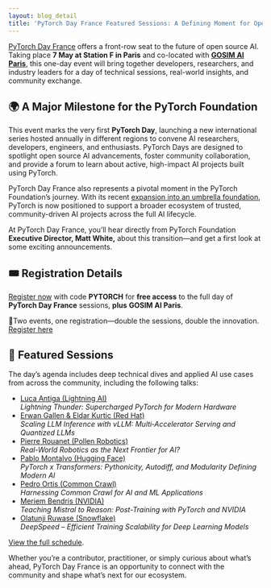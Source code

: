 ```yaml
---
layout: blog_detail
title: 'PyTorch Day France Featured Sessions: A Defining Moment for Open Source AI'
---
```


[PyTorch Day France](https://events.linuxfoundation.org/pytorch-day-france/) offers a front-row seat to the future of open source AI. Taking place **7 May at Station F in Paris** and co-located with **[GOSIM AI Paris](https://paris2025.gosim.org/)**, this one-day event will bring together developers, researchers, and industry leaders for a day of technical sessions, real-world insights, and community exchange.


## 🌍 A Major Milestone for the PyTorch Foundation

This event marks the very first **PyTorch Day**, launching a new international series hosted annually in different regions to convene AI researchers, developers, engineers, and enthusiasts. PyTorch Days are designed to spotlight open source AI advancements, foster community collaboration, and provide a forum to learn about active, high-impact AI projects built using PyTorch.

PyTorch Day France also represents a pivotal moment in the PyTorch Foundation’s journey. With its recent [expansion into an umbrella foundation]( https://pytorch.org/blog/pt-foundation-expands/), PyTorch is now positioned to support a broader ecosystem of trusted, community-driven AI projects across the full AI lifecycle.

At PyTorch Day France, you’ll hear directly from PyTorch Foundation **Executive Director, Matt White,** about this transition—and get a first look at some exciting announcements.


## 🎟️ Registration Details

[Register now](https://www.eventbrite.com/e/gosim-ai-paris-tickets-1265928669729?aff=oddtdtcreator) with code **PYTORCH** for **free access** to the full day of **PyTorch Day France** sessions, **plus** **GOSIM AI Paris**.

🔗Two events, one registration—double the sessions, double the innovation. \
[Register here](https://www.eventbrite.com/e/gosim-ai-paris-tickets-1265928669729?aff=oddtdtcreator)


## 📅 Featured Sessions

The day’s agenda includes deep technical dives and applied AI use cases from across the community, including the following talks:



* [Luca Antiga (Lightning AI)](https://sched.co/21nz4)  
 *Lightning Thunder: Supercharged PyTorch for Modern Hardware*
* [Erwan Gallen & Eldar Kurtic (Red Hat)](https://sched.co/21nyd)  
 *Scaling LLM Inference with vLLM: Multi‑Accelerator Serving and Quantized LLMs*
* [Pierre Rouanet (Pollen Robotics)](https://sched.co/21nyX)  
 *Real-World Robotics as the Next Frontier for AI?*
* [Pablo Montalvo (Hugging Face)](https://sched.co/21nzG)  
 *PyTorch x Transformers: Pythonicity, Autodiff, and Modularity Defining Modern AI*
* [Pedro Ortis (Common Crawl)](https://sched.co/21nym)  
 *Harnessing Common Crawl for AI and ML Applications*
* [Meriem Bendris (NVIDIA)](https://sched.co/21nys)  
 *Teaching Mistral to Reason: Post-Training with PyTorch and NVIDIA*
* [Olatunji Ruwase (Snowflake)](https://sched.co/21nyy)  
 *DeepSpeed – Efficient Training Scalability for Deep Learning Models*

[View the full schedule](https://pytorchdayfrance2025.sched.com/).

Whether you’re a contributor, practitioner, or simply curious about what’s ahead, PyTorch Day France is an opportunity to connect with the community and shape what’s next for our ecosystem.
